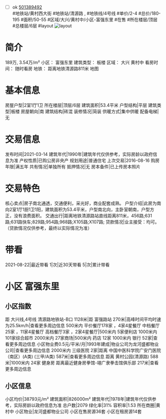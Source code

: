 - [ ] ok [501389492](https://bj.5i5j.com/ershoufang/501389492.html)  
 #地铁站/黄村西大街 #地铁站/清源路 ,  #地铁线/4号线
#单价/2-4 #总价/180-195 #面积/50-55   #区域/大兴/黄村中/小区-富强东里 #在售 #所在楼层/顶层 #总楼层/6层 #layout 
![layout](http://image2a.5i5j.com/bdir/layout/76c4e8304c8643b7b7ca4fb98205ef78.png_P5.jpg) 
# 简介 
 189万,  3.54万/m² 
小区： 富强东里
建筑类型： 板楼
区域： 大兴 黄村中
看房时间： 随时看房
地铁： 距离地铁清源路811米 地图
# 基本信息 
 房屋户型|2室1厅1卫
所在楼层|顶层/6层
建筑面积|53.4平米
户型结构|平层
建筑类型|板楼
房屋朝向|南
建筑结构|砖混
装修情况|简装
供暖方式|集中供暖
配备电梯|无
# 交易信息 
 发布时间|2021-03-14
建筑年代|1990年|建筑年代仅供参考，实际房龄以政府信息为准
产权性质|已购公房非央产
规划用途|普通住宅
上次交易|2016-08-16
购房年限|满五年
共有情况|单独所有
抵押情况|无
房本备件|已上传房本照片
# 交易特色 
 核心卖点|房子南北通透，交通便利，采光好，商业配套成熟。
户型介绍|此房为南向2室1厅1厨1卫1阳，建筑面积为53.4平米，户型南北向，主卧室朝南，户型方正，没有浪费面积。
交通出行|距离地铁清源路站直线距离811米，456路;631路;631路快车;829路;954路;968路;X105路;X107路;
贷款情况|业主接受：均可。（贷款情况仅供参考，最终以实际情况为准）
# 带看 
 2021-08-22|最近带看	 1|次|近30天带看	 5|次|累计带看
# 小区 富强东里
## 小区指数 
 距 大兴线,4号线 清源路地铁站-B口 1128米|距 富强路站 270米|高峰时间平均时速为25.5km/h|查看更多周边信息
500米内 平价餐厅178家 ，4家4星餐厅
中档餐厅25家 ，11家4星餐厅
高档餐厅3家 ，2家4星餐厅|500米内 5家便利店
1000米内 101家综合超市
2000米内 27家商场|500米内 药店 12家
1000米内 银行 52家|查看更多周边信息
小区物业费0.5元/平米/月|1993年建成|物业公司为龙河盛都物业公司|查看更多周边信息
2000米内 三级医院 2家|距离 中国中医科学院广安门医院（南区）(A类) (三甲/A类) 587米|查看更多周边信息
距离 黄村公园(清源路) 588米|1000米内 24家 健身房
距离最近健身房拳馆-翊广隶拳击馆俱乐部 217米|查看更多周边信息
## 小区信息 
 小区均价|38793元/m²
建筑面积|826000m²
建筑年代|1978年|建筑年代仅供参考，实际房龄以政府信息为准
总户数|2079
绿化率|31%
容积率|1.53
所在商圈|黄村中
小区物业|龙河盛都物业公司
小区在售房源36套
小区在租房源14套
